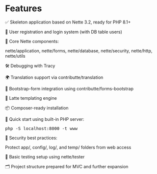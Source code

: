 Features
==================
✅ Skeleton application based on Nette 3.2, ready for PHP 8.1+

🔐 User registration and login system (with DB table users)

🧰 Core Nette components:

nette/application, nette/forms, nette/database, nette/security, nette/http, nette/utils

🛠 Debugging with Tracy

🌍 Translation support via contributte/translation

🧾 Bootstrap-form integration using contributte/forms-bootstrap

🎨 Latte templating engine

📦 Composer-ready installation

🚀 Quick start using built-in PHP server:

<pre>php -S localhost:8000 -t www</pre>

🔐 Security best practices:

Protect app/, config/, log/, and temp/ folders from web access

🧪 Basic testing setup using nette/tester

🗂 Project structure prepared for MVC and further expansion

